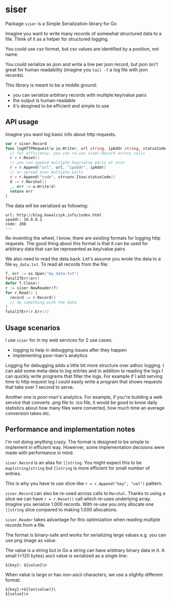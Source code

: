# siser

Package `siser` is a Simple Serialization library for Go

Imagine you want to write many records of somewhat structured data
to a file. Think of it as a helper for structured logging.

You could use csv format, but csv values are identified by a position,
not name.

You could serialize as json and write a line per json record, but
json isn't great for human readability (imagine you `tail -f` a log
file with json records).

This library is meant to be a middle ground:
* you can serialize arbitrary records with multiple key/value pairs
* the output is human-readable
* it's desgined to be efficient and simple to use

## API usage

Imagine you want log basic info about http requests.

```go
var r siser.Record
func logHTTPRequest(w io.Writer, url string, ipAddr string, statusCode int) error {
  // for efficiency, you can re-use siser.Record across calls
  r = r.Reset()
  // you can append multiple key/value paris ot once
  r = r.Append("url", url, "ipaddr", ipAddr)
  // or spread over multiple parts
  r = r.Append("code", strconv.Itoa(statusCode))
  d := r.Marshal()
  _, err := w.Write(d)
  return err
}
```

The data will be serialized as following:
```
url: http://blog.kowalczyk.info/index.html
ipaddr: 10.0.0.1
code: 200
---
```

Re-inventing the wheel, I know, there are existing formats for logging
http requests. The good thing about this format is that it can be used
for arbitrary data that can be represented as key/value pairs

We also need to read the data back. Let's assume you wrote the data to
a file `my_data.txt`. To read all records from the file:
```go
f, err := os.Open("my_data.txt")
fatalIfErr(err)
defer f.Close()
r := siser.NewReader(f)
for r.Read() {
  record := r.Record()
  // do something with the data
}
fatalIfErr(r.Err())
```

## Usage scenarios

I use `siser` for in my web services for 2 use cases:

* logging to help in debugging issues after they happen
* implementing poor-man's analytics

Logging for debugging adds a little bit more structure over
adhoc logging. I can add some meta-data to log entries
and in addition to reading the logs I can quickly write
programs that filter the logs. For example if I add serving time
to http request log I could easily write a program that shows
requests that take over 1 second to serve.

Another one is poor-man's analytics. For example, if you're building
a web service that converts .png file to .ico file, it would be
good to know daily statistics about how many files were converted,
how much time an average conversion takes etc.

## Performance and implementation notes

I'm not doing anything crazy. The format is designed to be simple
to implement in efficient way. Howerver, some implementation decisions
were made with performance in mind.

`siser.Record` is an alias for `[]string`. You might expect this to
be `map[string]string` but `[]string` is more efficient for small
number of entries.

This is why you have to use slice-like `r = r.Append("key", "val")` pattern.

`siser.Record` can also be re-used across calls to `Marshal`. Thanks to
using a slice we can have `r = r.Reset()` call which re-uses underlying
array. Imagine you serialize 1.000 records. With re-use you only allocate
one `[]string` slice compared to making 1.000 allocations.

`siser.Reader` takes advantage for this optimization when reading
multiple records from a file.

The format is binary-safe and works for serializing large values e.g.
you can use png image as value.

The value is a string but in Go a string can have arbitrary binary data
in it. A small (<120 bytes) ascii value is serialized as a single line:
```
${key}: ${value}\n
```

When value is large or has non-ascii characters, we use a slightly different
format:
```
${key}:+${len(value)}\
${value}\n
```
